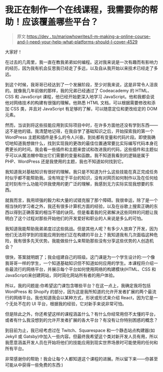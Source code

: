 # 我正在制作一个在线课程，我需要你的帮助！应该覆盖哪些平台？

> 原文:[https://dev . to/mariowhowrites/I-m-making-a-online-course-and-I-need-your-help-what-platforms-should-I-cover-4529](https://dev.to/mariowhowrites/i-m-making-an-online-course-and-i-need-your-help-what-platforms-should-i-cover-4529)

大家好！

在过去的几周里，我一直在教我弟弟如何编程。这对我来说是一次有趣而有影响力的经历，因为我有机会反思我已经走了多远，以及自从我开始以来技术已经走了多远。

到这个时候，我哥哥已经达到了一个发展阶段，至少对我来说，这是非常令人沮丧的。就像我几年前做的那样，我的兄弟已经通过了 Codeacademy 的 HTML、CSS 和 JavaScript 课程，他已经开始更深入地学习 JavaScript。他和我都会说他对网络技术的构建有很强的理解。他熟悉 HTML 文档，可以根据需要修改和添加 CSS 类，并且对 JavaScript 有足够的了解，可以随意定位和更改给定的 DOM 元素。

然而，当谈到将这些技能应用到实际项目中时，在许多方面他还没有学到东西——这不是他的错。我清楚地记得，在我自学了基础知识之后，开始探索我的第一个 WordPress 主题和插件是多么的令人兴奋。到处都有变量和代码片段。即使我确切地知道我想做什么，找到实现我的更改的最佳位置通常要比实际编写代码本身花费更长的时间。我会看一些插件和主题来尝试和改进我的代码，这些插件和主题似乎可以从魔法帽中取出它们需要的变量和函数。我不知道我看到的逻辑是属于 PHP、WordPress 还是我使用的主题，我也不知道如何找到它。

我知道我对基础知识有很好的理解。我只是不知道为什么这些技能在真正完成任务时似乎都不能帮助我。没有特定于平台的知识，没有对网页如何制作以及在任何给定时刻有什么功能可供我使用的更广泛的理解，我感到无力实际实现我想要的东西。

就我而言，我用顽强的毅力和大量的试错克服了那个障碍。我很幸运，除了是一个相当快的学习者之外，我还有很多计算机方面的经验，以及在谷歌上搜索正确的东西以得到正确答案的相当不错的诀窍。但是看着我的兄弟解决这些同样的问题让我明白了这个过程对那些开始他们的开发爱好和职业的人来说是多么的可怕。

我知道我能帮助我弟弟度过这些挑战。但是其他人呢？有多少人放弃了开发，因为他们无法将学到的技能应用到他们正在构建的平台上？我知道我有几次面临这种危险，我有很多先天优势。我能做些什么来帮助那些没有分享这些优势的人创造机会？

很快，答案就明朗了；我会组建自己的班级。这门课是为一个学生设计的:一个像我哥哥一样的学生，一个知道基础知识但不知道如何应用的学生。本课程将介绍一些最流行的网络平台，并展示每个平台如何使用网络的构建模块(HTML、CSS 和 JavaScript)来创建网站，同时简化网站所有者的用户体验。

所以，我的问题是:你希望这门课包含哪些平台？在这一点上，我确定我将包括 WordPress 和 Shopify 的部分，因为这是我所知道的允许开发者扩展的两个最流行的网络平台。我也知道我会以某种方式，形状或形式来介绍 React，因为它是一个无处不在的 UI 平台，根据我的经验，它对新手来说非常可怕。

但是除此之外，你还希望这样的课程涵盖什么？有什么你经常用但不太懂的平台，或者有什么我没想到的允许开发者扩展的各大平台？有没有让你特别困惑的概念？

到目前为止，我已经考虑过在 Twitch、Squarespace 和一个静态站点构建器(如 Jekyll 或 Gatsby)中加入一些内容。但最终我希望这个类对新开发人员有用，所以我愿意涵盖开发人员在开始将他们的技能应用到现实世界场景时可能使用的任何和所有平台。

非常感谢你的帮助！我会让每个人都知道这个课程的进展。所以留下来——你甚至可能从中获得一些免费的东西:)